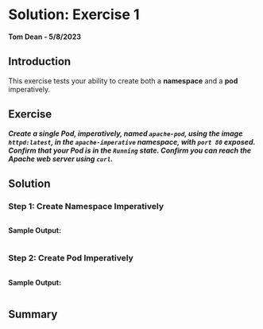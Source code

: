 # Solution: Exercise 1
**Tom Dean - 5/8/2023**

## Introduction

This exercise tests your ability to create both a **namespace** and a **pod** imperatively.

## Exercise

***Create a single Pod, imperatively, named `apache-pod`, using the image `httpd:latest`, in the `apache-imperative` namespace, with `port 80` exposed. Confirm that your Pod is in the `Running` state. Confirm you can reach the Apache web server using `curl`.***

## Solution

### Step 1: Create Namespace Imperatively


```bash

```

**Sample Output:**
```bash

```


### Step 2: Create Pod Imperatively


```bash

```

**Sample Output:**
```bash

```


## Summary


